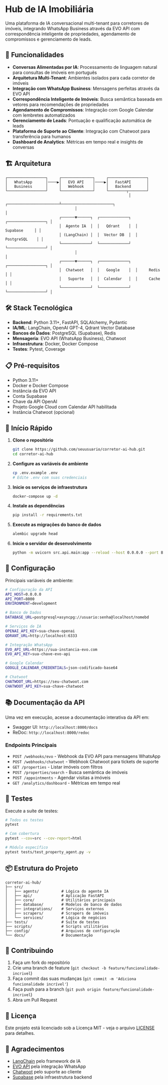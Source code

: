 # Hub de IA Imobiliária

Uma plataforma de IA conversacional multi-tenant para corretores de imóveis, integrando WhatsApp Business através da EVO API com correspondência inteligente de propriedades, agendamento de compromissos e gerenciamento de leads.

## 🚀 Funcionalidades

- **Conversas Alimentadas por IA**: Processamento de linguagem natural para consultas de imóveis em português
- **Arquitetura Multi-Tenant**: Ambientes isolados para cada corretor de imóveis
- **Integração com WhatsApp Business**: Mensagens perfeitas através da EVO API
- **Correspondência Inteligente de Imóveis**: Busca semântica baseada em vetores para recomendações de propriedades
- **Agendamento de Compromissos**: Integração com Google Calendar com lembretes automatizados
- **Gerenciamento de Leads**: Pontuação e qualificação automática de leads
- **Plataforma de Suporte ao Cliente**: Integração com Chatwoot para transferência para humanos
- **Dashboard de Analytics**: Métricas em tempo real e insights de conversas

## 🏗️ Arquitetura

```
┌─────────────────┐     ┌──────────────┐     ┌─────────────────┐
│   WhatsApp      │────▶│   EVO API    │────▶│   FastAPI       │
│   Business      │     │   Webhook    │     │   Backend       │
└─────────────────┘     └──────────────┘     └────────┬────────┘
                                                       │
                               ┌───────────────────────┴───────────────────────┐
                               │                                               │
                        ┌──────▼──────┐  ┌─────────────┐  ┌─────────────────┐ │
                        │  Agente IA  │  │   Qdrant    │  │    Supabase     │ │
                        │ (LangChain) │  │  Vector DB  │  │   PostgreSQL    │ │
                        └─────────────┘  └─────────────┘  └─────────────────┘ │
                               │                                               │
                        ┌──────▼──────┐  ┌─────────────┐  ┌─────────────────┐ │
                        │  Chatwoot   │  │   Google    │  │     Redis       │ │
                        │   Suporte   │  │  Calendar   │  │     Cache       │ │
                        └─────────────┘  └─────────────┘  └─────────────────┘ │
```

## 🛠️ Stack Tecnológica

- **Backend**: Python 3.11+, FastAPI, SQLAlchemy, Pydantic
- **IA/ML**: LangChain, OpenAI GPT-4, Qdrant Vector Database
- **Bancos de Dados**: PostgreSQL (Supabase), Redis
- **Mensageria**: EVO API (WhatsApp Business), Chatwoot
- **Infraestrutura**: Docker, Docker Compose
- **Testes**: Pytest, Coverage

## 📋 Pré-requisitos

- Python 3.11+
- Docker e Docker Compose
- Instância da EVO API
- Conta Supabase
- Chave da API OpenAI
- Projeto Google Cloud com Calendar API habilitada
- Instância Chatwoot (opcional)

## 🚀 Início Rápido

1. **Clone o repositório**
   ```bash
   git clone https://github.com/seuusuario/corretor-ai-hub.git
   cd corretor-ai-hub
   ```

2. **Configure as variáveis de ambiente**
   ```bash
   cp .env.example .env
   # Edite .env com suas credenciais
   ```

3. **Inicie os serviços de infraestrutura**
   ```bash
   docker-compose up -d
   ```

4. **Instale as dependências**
   ```bash
   pip install -r requirements.txt
   ```

5. **Execute as migrações do banco de dados**
   ```bash
   alembic upgrade head
   ```

6. **Inicie o servidor de desenvolvimento**
   ```bash
   python -m uvicorn src.api.main:app --reload --host 0.0.0.0 --port 8000
   ```

## 🔧 Configuração

Principais variáveis de ambiente:

```bash
# Configuração da API
API_HOST=0.0.0.0
API_PORT=8000
ENVIRONMENT=development

# Banco de Dados
DATABASE_URL=postgresql+asyncpg://usuario:senha@localhost/nomebd

# Serviços de IA
OPENAI_API_KEY=sua-chave-openai
QDRANT_URL=http://localhost:6333

# Integração WhatsApp
EVO_API_URL=https://sua-instancia-evo.com
EVO_API_KEY=sua-chave-evo-api

# Google Calendar
GOOGLE_CALENDAR_CREDENTIALS=json-codificado-base64

# Chatwoot
CHATWOOT_URL=https://seu-chatwoot.com
CHATWOOT_API_KEY=sua-chave-chatwoot
```

## 📚 Documentação da API

Uma vez em execução, acesse a documentação interativa da API em:
- Swagger UI: `http://localhost:8000/docs`
- ReDoc: `http://localhost:8000/redoc`

### Endpoints Principais

- `POST /webhooks/evo` - Webhook da EVO API para mensagens WhatsApp
- `POST /webhooks/chatwoot` - Webhook Chatwoot para tickets de suporte
- `GET /properties` - Listar imóveis com filtros
- `POST /properties/search` - Busca semântica de imóveis
- `POST /appointments` - Agendar visitas a imóveis
- `GET /analytics/dashboard` - Métricas em tempo real

## 🧪 Testes

Execute a suíte de testes:
```bash
# Todos os testes
pytest

# Com cobertura
pytest --cov=src --cov-report=html

# Módulo específico
pytest tests/test_property_agent.py -v
```

## 📦 Estrutura do Projeto

```
corretor-ai-hub/
├── src/
│   ├── agents/          # Lógica do agente IA
│   ├── api/             # Aplicação FastAPI
│   ├── core/            # Utilitários principais
│   ├── database/        # Modelos de banco de dados
│   ├── integrations/    # Serviços externos
│   ├── scrapers/        # Scrapers de imóveis
│   └── services/        # Lógica de negócios
├── tests/               # Suíte de testes
├── scripts/             # Scripts utilitários
├── config/              # Arquivos de configuração
└── docs/                # Documentação
```

## 🤝 Contribuindo

1. Faça um fork do repositório
2. Crie uma branch de feature (`git checkout -b feature/funcionalidade-incrivel`)
3. Faça commit das suas mudanças (`git commit -m 'Adiciona funcionalidade incrível'`)
4. Faça push para a branch (`git push origin feature/funcionalidade-incrivel`)
5. Abra um Pull Request

## 📄 Licença

Este projeto está licenciado sob a Licença MIT - veja o arquivo [LICENSE](LICENSE) para detalhes.

## 🙏 Agradecimentos

- [LangChain](https://langchain.com/) pelo framework de IA
- [EVO API](https://github.com/EvolutionAPI/evolution-api) pela integração WhatsApp
- [Chatwoot](https://www.chatwoot.com/) pelo suporte ao cliente
- [Supabase](https://supabase.com/) pela infraestrutura backend